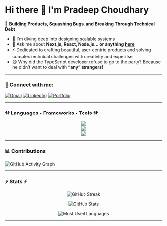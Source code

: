 # Hi there 👋 I'm Pradeep Choudhary

🚀 **Building Products, Squashing Bugs, and Breaking Through Technical Debt**

- 🌱 I'm diving deep into designing scalable systems  
- 💬 Ask me about **Next.js, React, Node.js... or anything [here](mailto:pradeepmchoudhary2002@gmail.com)**  
- ⚡ Dedicated to crafting beautiful, user-centric products and solving complex technical challenges with creativity and expertise  
- 😄 Why did the TypeScript developer refuse to go to the party? Because he didn’t want to deal with **“any” strangers!**

---

### 🔗 Connect with me:
[![Gmail](https://img.shields.io/badge/-Gmail-D14836?style=for-the-badge&logo=gmail&logoColor=white)](mailto:pradeepmchoudhary2002@gmail.com)
[![LinkedIn](https://img.shields.io/badge/-LinkedIn-blue?style=for-the-badge&logo=linkedin&logoColor=white)](https://www.linkedin.com/in/pradeep-choudhary447/))
[![Portfolio](https://img.shields.io/badge/-Portfolio-orange?style=for-the-badge&logo=firefox&logoColor=white)](https://yourportfolio.com)

---

### ⚒️ Languages • Frameworks • Tools ⚒️

<p align="center">
  <!-- Frontend -->
  <img src="https://skillicons.dev/icons?i=next,react,redux,js,ts,html,css,bootstrap,tailwind" />
  <br/>
  <!-- Backend -->
  <img src="https://skillicons.dev/icons?i=nodejs,express,graphql,mongodb,mysql,postgres,redis,go" />
  <br/>
  <!-- Tools -->
  <img src="https://skillicons.dev/icons?i=git,github,docker,kubernetes,vscode,idea,figma,linux,aws" />
</p>

---

### 📊 Contributions  

![GitHub Activity Graph](https://github-readme-activity-graph.vercel.app/graph?username=pradeepchoudharyy&theme=react-dark)

---

### ⚡ Stats ⚡

<p align="center">
  <img src="https://github-readme-streak-stats.herokuapp.com/?user=pradeepchoudharyy&theme=tokyonight&hide_border=false" alt="GitHub Streak" />
</p>

<p align="center">
  <img src="https://github-readme-stats.vercel.app/api?username=pradeepchoudharyy&show_icons=true&theme=tokyonight&hide_border=false" alt="GitHub Stats" />
</p>

<p align="center">
  <img src="https://github-readme-stats.vercel.app/api/top-langs/?username=pradeepchoudharyy&layout=compact&theme=tokyonight&hide_border=false" alt="Most Used Languages" />
</p>

---
